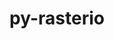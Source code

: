 ---
title: "py-rasterio"
layout: cache
categories: [package, develop]
meta: {"versions": ["1.3.9"], "compilers": ["apple-clang@=15.0.0", "gcc@=11.4.0"], "oss": ["ubuntu22.04", "ventura"], "platforms": ["darwin", "linux"], "targets": ["aarch64", "x86_64_v3"], "stacks": ["ml-darwin-aarch64-mps", "ml-linux-x86_64-cpu", "ml-linux-x86_64-cuda", "ml-linux-x86_64-rocm", "root"], "num_specs": 6, "num_specs_by_stack": {"root": 6, "ml-darwin-aarch64-mps": 3, "ml-linux-x86_64-cuda": 3, "ml-linux-x86_64-cpu": 3, "ml-linux-x86_64-rocm": 3}}
spec_details: [{"hash": "oz244v5xc2l535pt2rcycpmca7rrj3du", "compiler": "apple-clang@=15.0.0", "versions": ["1.3.9"], "os": "ventura", "platform": "darwin", "target": "aarch64", "variants": ["build_system=python_pip"], "stacks": ["root", "ml-darwin-aarch64-mps"], "size": "-", "tarball": "https://binaries.spack.io/develop/build_cache/darwin-ventura-aarch64/apple-clang-15.0.0/py-rasterio-1.3.9/darwin-ventura-aarch64-apple-clang-15.0.0-py-rasterio-1.3.9-oz244v5xc2l535pt2rcycpmca7rrj3du.spack"}, {"hash": "pycni46rvmg6a3znlhjkjtqegw7f5frl", "compiler": "apple-clang@=15.0.0", "versions": ["1.3.9"], "os": "ventura", "platform": "darwin", "target": "aarch64", "variants": ["build_system=python_pip"], "stacks": ["root", "ml-darwin-aarch64-mps"], "size": "-", "tarball": "https://binaries.spack.io/develop/build_cache/darwin-ventura-aarch64/apple-clang-15.0.0/py-rasterio-1.3.9/darwin-ventura-aarch64-apple-clang-15.0.0-py-rasterio-1.3.9-pycni46rvmg6a3znlhjkjtqegw7f5frl.spack"}, {"hash": "dxtytkpwen7uav7xl4h44q6bi4gqvogo", "compiler": "gcc@=11.4.0", "versions": ["1.3.9"], "os": "ubuntu22.04", "platform": "linux", "target": "x86_64_v3", "variants": ["build_system=python_pip"], "stacks": ["root", "ml-linux-x86_64-cuda", "ml-linux-x86_64-cpu", "ml-linux-x86_64-rocm"], "size": "-", "tarball": "https://binaries.spack.io/develop/build_cache/linux-ubuntu22.04-x86_64_v3/gcc-11.4.0/py-rasterio-1.3.9/linux-ubuntu22.04-x86_64_v3-gcc-11.4.0-py-rasterio-1.3.9-dxtytkpwen7uav7xl4h44q6bi4gqvogo.spack"}, {"hash": "p65izvkj3uuqadyqhwasvvh3tei7rxj6", "compiler": "gcc@=11.4.0", "versions": ["1.3.9"], "os": "ubuntu22.04", "platform": "linux", "target": "x86_64_v3", "variants": ["build_system=python_pip"], "stacks": ["root", "ml-linux-x86_64-cuda", "ml-linux-x86_64-cpu", "ml-linux-x86_64-rocm"], "size": "-", "tarball": "https://binaries.spack.io/develop/build_cache/linux-ubuntu22.04-x86_64_v3/gcc-11.4.0/py-rasterio-1.3.9/linux-ubuntu22.04-x86_64_v3-gcc-11.4.0-py-rasterio-1.3.9-p65izvkj3uuqadyqhwasvvh3tei7rxj6.spack"}, {"hash": "jzsojj62tcwdap35fifw23qpgif76c5a", "compiler": "gcc@=11.4.0", "versions": ["1.3.9"], "os": "ubuntu22.04", "platform": "linux", "target": "x86_64_v3", "variants": ["build_system=python_pip"], "stacks": ["root", "ml-linux-x86_64-cuda", "ml-linux-x86_64-cpu", "ml-linux-x86_64-rocm"], "size": "-", "tarball": "https://binaries.spack.io/develop/build_cache/linux-ubuntu22.04-x86_64_v3/gcc-11.4.0/py-rasterio-1.3.9/linux-ubuntu22.04-x86_64_v3-gcc-11.4.0-py-rasterio-1.3.9-jzsojj62tcwdap35fifw23qpgif76c5a.spack"}, {"hash": "jg5w7jaoeajawn2hj5k7fbvt2ort73xx", "compiler": "apple-clang@=15.0.0", "versions": ["1.3.9"], "os": "ventura", "platform": "darwin", "target": "aarch64", "variants": ["build_system=python_pip"], "stacks": ["root", "ml-darwin-aarch64-mps"], "size": "-", "tarball": "https://binaries.spack.io/develop/build_cache/darwin-ventura-aarch64/apple-clang-15.0.0/py-rasterio-1.3.9/darwin-ventura-aarch64-apple-clang-15.0.0-py-rasterio-1.3.9-jg5w7jaoeajawn2hj5k7fbvt2ort73xx.spack"}]
---